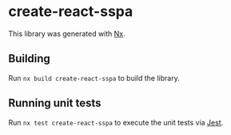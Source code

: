 # create-react-sspa

This library was generated with [Nx](https://nx.dev).

## Building

Run `nx build create-react-sspa` to build the library.

## Running unit tests

Run `nx test create-react-sspa` to execute the unit tests via [Jest](https://jestjs.io).
